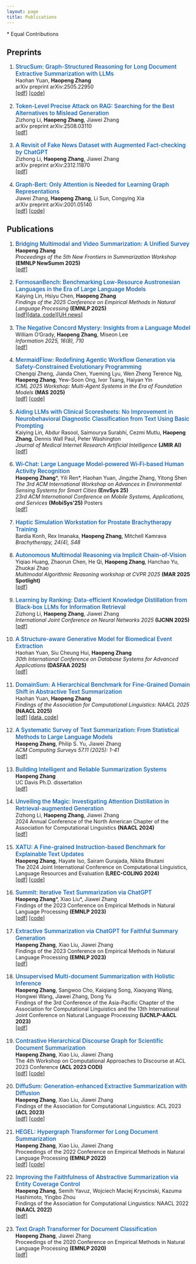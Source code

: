 ```yaml
---
layout: page
title: Publications
---
```


<!-- 
  CSS styles to format the publication list.
  This block makes the paper titles blue and slightly larger.
-->
<style>
  .paper-title {
    font-size: 1.1em; /* Makes the font slightly larger */
    font-weight: 500; /* Makes the font a bit bolder */
    color: #0056b3;  /* A nice shade of blue */
  }
  /* Optional: Add a bit more space between list items for readability */
  ol li {
    margin-bottom: 1.25em; 
  }
</style>

\* Equal Contributions

## Preprints
<ol>

<li>
<span class="paper-title">StrucSum: Graph-Structured Reasoning for Long Document Extractive Summarization with LLMs</span>
<br>Haohan Yuan, <b>Haopeng Zhang</b>
<br>arXiv preprint arXiv:2505.22950
<br><a href="https://arxiv.org/abs/2505.22950" target="_blank">[pdf]</a> <a href="https://github.com/HaohanYuan01/StrucSum" target="_blank">[code]</a>
</li>

<li>
<span class="paper-title">Token-Level Precise Attack on RAG: Searching for the Best Alternatives to Mislead Generation</span>
<br>Zizhong Li, <b>Haopeng Zhang</b>, Jiawei Zhang
<br>arXiv preprint arXiv:2508.03110
<br><a href="https://arxiv.org/abs/2508.03110" target="_blank">[pdf]</a>
</li>

<li>
<span class="paper-title">A Revisit of Fake News Dataset with Augmented Fact-checking by ChatGPT</span>
<br>Zizhong Li, <b>Haopeng Zhang</b>, Jiawei Zhang
<br>arXiv preprint arXiv:2312.11870
<br><a href="https://arxiv.org/abs/2312.11870" target="_blank">[pdf]</a>
</li>

<li>
<span class="paper-title">Graph-Bert: Only Attention is Needed for Learning Graph Representations</span>
<br>Jiawei Zhang, <b>Haopeng Zhang</b>, Li Sun, Congying Xia
<br>arXiv preprint arXiv:2001.05140
<br><a href="https://arxiv.org/abs/2001.05140" target="_blank">[pdf]</a> <a href="https://github.com/jwzhanggy/Graph-Bert" target="_blank">[code]</a>
</li>

</ol>


## Publications
<ol>

<li>
<span class="paper-title">Bridging Multimodal and Video Summarization: A Unified Survey</span>
<br><b>Haopeng Zhang</b>
<br><i>Proceedings of the 5th New Frontiers in Summarization Workshop</i> <b>(EMNLP NewSumm 2025)</b>  
<br><a href="https://www.techrxiv.org/doi/full/10.36227/techrxiv.175695798.83905803/v1" target="_blank">[pdf]</a>
</li>


<li>
  <span class="paper-title">FormosanBench: Benchmarking Low-Resource Austronesian Languages in the Era of Large Language Models</span>
  <br>Kaiying Lin, Hsiyu Chen, <b>Haopeng Zhang</b>
  <br><i>Findings of the 2025 Conference on Empirical Methods in Natural Language Processing</i> <b>(EMNLP 2025)</b>
  <br><a href="https://arxiv.org/abs/2506.21563" target="_blank">[pdf]</a><a href="https://anonymous.4open.science/r/FormosanBench-DB43/README.md" target="_blank">[data, code]</a><a href="https://www.hawaii.edu/news/2025/09/05/endangered-languages-ai-tools/" target="_blank">[UH news]</a>
</li>

<li>
  <span class="paper-title">The Negative Concord Mystery: Insights from a Language Model</span>
  <br>William O’Grady, <b>Haopeng Zhang</b>, Miseon Lee
  <br><i>Information 2025, 16(8), 710</i>
  <br><a href="https://www.mdpi.com/2078-2489/16/8/710" target="_blank">[pdf]</a>
</li>

<li>
  <span class="paper-title">MermaidFlow: Redefining Agentic Workflow Generation via Safety-Constrained Evolutionary Programming</span>
  <br>Chengqi Zheng, Jianda Chen, Yueming Lyu, Wen Zheng Terence Ng, <b>Haopeng Zhang</b>, Yew-Soon Ong, Ivor Tsang, Haiyan Yin
  <br><i>ICML 2025 Workshop: Multi-Agent Systems in the Era of Foundation Models</i> <b>(MAS 2025)</b>
  <br><a href="https://arxiv.org/abs/2505.22967" target="_blank">[pdf]</a> <a href="https://github.com/chengqiArchy/MermaidFlow" target="_blank">[code]</a>
</li>

<li>
  <span class="paper-title">Aiding LLMs with Clinical Scoresheets: No Improvement in Neurobehavioral Diagnostic Classification from Text Using Basic Prompting</span>
  <br>Kaiying Lin, Abdur Rasool, Saimourya Surabhi, Cezmi Mutlu, <b>Haopeng Zhang</b>, Dennis Wall Paul, Peter Washington
  <br><i>Journal of Medical Internet Research Artificial Intelligence</i> <b>(JMIR AI)</b>
  <br><a href="https://preprints.jmir.org/preprint/75030" target="_blank">[pdf]</a>
</li>

<li>
<span class="paper-title">Wi‑Chat: Large Language Model‑powered Wi‑Fi‑based Human Activity Recognition</span>
<br><b>Haopeng Zhang</b>*, Yili Ren*, Haohan Yuan, Jingzhe Zhang, Yitong Shen
<br><i>The 3rd ACM International Workshop on Advances in Environmental Sensing Systems for Smart Cities</i> <b>(EnvSys 25)</b>
<br><i>23rd ACM International Conference on Mobile Systems, Applications, and Services</i> <b>(MobiSys’25)</b> Posters
<br><a href="https://arxiv.org/abs/2502.12421" target="_blank">[pdf]</a>
</li>

<li>
  <span class="paper-title">Haptic Simulation Workstation for Prostate Brachytherapy Training</span>
  <br>Bardia Konh, Rex Imanaka, <b>Haopeng Zhang</b>, Mitchell Kamrava
  <br><i>Brachytherapy, 24(4), S48</i>
</li>

<li>
<span class="paper-title">Autonomous Multimodal Reasoning via Implicit Chain-of-Vision</span>
<br>Yiqiao Huang, Zhaorun Chen, He Qi, <b>Haopeng Zhang</b>, Hanchao Yu, Zhuokai Zhao
<br><i>Multimodal Algorithmic Reasoning workshop at CVPR 2025</i> <b>(MAR 2025 Spotlight)</b>
<br><a href="https://openaccess.thecvf.com/content/CVPR2025W/MAR/papers/Huang_Autonomous_Multimodal_Reasoning_via_Implicit_Chain-of-Vision_CVPRW_2025_paper.pdf" target="_blank">[pdf]</a>
</li>

<li>
<span class="paper-title">Learning by Ranking: Data-efficient Knowledge Distillation from Black-box LLMs for Information Retrieval</span>
<br>Zizhong Li, <b>Haopeng Zhang</b>, Jiawei Zhang
<br><i>International Joint Conference on Neural Networks 2025</i> <b>(IJCNN 2025)</b>
<br><a href="https://arxiv.org/abs/2406.12169" target="_blank">[pdf]</a>
</li>

<li>
<span class="paper-title">A Structure-aware Generative Model for Biomedical Event Extraction</span>
<br>Haohan Yuan, Siu Cheung Hui, <b>Haopeng Zhang</b>
<br><i>30th International Conference on Database Systems for Advanced Applications</i> <b>(DASFAA 2025)</b>
<br><a href="https://www.arxiv.org/abs/2408.06583" target="_blank">[pdf]</a>
</li>

<li>
<span class="paper-title">DomainSum: A Hierarchical Benchmark for Fine-Grained Domain Shift in Abstractive Text Summarization</span>
<br>Haohan Yuan, <b>Haopeng Zhang</b>
<br><i>Findings of the Association for Computational Linguistics: NAACL 2025</i> <b>(NAACL 2025)</b>
<br><a href="https://arxiv.org/abs/2410.15687" target="_blank">[pdf]</a> <a href="https://github.com/hpzhang94/DomainSum" target="_blank">[data, code]</a>
</li>

<li>
<span class="paper-title">A Systematic Survey of Text Summarization: From Statistical Methods to Large Language Models</span>
<br><b>Haopeng Zhang</b>, Philip S. Yu, Jiawei Zhang
<br><i>ACM Computing Surveys 57.11 (2025): 1-41</i>
<br><a href="https://arxiv.org/abs/2406.11289" target="_blank">[pdf]</a>
</li>

<li>
<span class="paper-title">Building Intelligent and Reliable Summarization Systems</span>
<br><b>Haopeng Zhang</b>
<br>UC Davis Ph.D. dissertation
<br><a href="https://escholarship.org/uc/item/7zn0b66s" target="_blank">[pdf]</a>
</li>

<li>
<span class="paper-title">Unveiling the Magic: Investigating Attention Distillation in Retrieval-augmented Generation</span>
<br>Zizhong Li, <b>Haopeng Zhang</b>, Jiawei Zhang
<br>2024 Annual Conference of the North American Chapter of the Association for Computational Linguistics <b>(NAACL 2024)</b>
<br><a href="https://arxiv.org/abs/2402.11794" target="_blank">[pdf]</a>
</li>

<li>
<span class="paper-title">XATU: A Fine-grained Instruction-based Benchmark for Explainable Text Updates</span>
<br><b>Haopeng Zhang</b>, Hayate Iso, Sairam Gurajada, Nikita Bhutani
<br>The 2024 Joint International Conference on Computational Linguistics, Language Resources and Evaluation <b>(LREC-COLING 2024)</b>
<br><a href="https://arxiv.org/abs/2309.11063" target="_blank">[pdf]</a> <a href="https://github.com/megagonlabs/xatu" target="_blank">[code]</a>
</li>

<li>
<span class="paper-title">SummIt: Iterative Text Summarization via ChatGPT</span>
<br><b>Haopeng Zhang</b>*, Xiao Liu*, Jiawei Zhang
<br>Findings of the 2023 Conference on Empirical Methods in Natural Language Processing <b>(EMNLP 2023)</b>
<br><a href="http://arxiv.org/abs/2305.14835" target="_blank">[pdf]</a> <a href="https://github.com/hpzhang94/summ_it" target="_blank">[code]</a>
</li>

<li>
<span class="paper-title">Extractive Summarization via ChatGPT for Faithful Summary Generation</span>
<br><b>Haopeng Zhang</b>, Xiao Liu, Jiawei Zhang
<br>Findings of the 2023 Conference on Empirical Methods in Natural Language Processing <b>(EMNLP 2023)</b>
<br><a href="https://arxiv.org/abs/2304.04193" target="_blank">[pdf]</a>
</li>

<li>
<span class="paper-title">Unsupervised Multi-document Summarization with Holistic Inference</span>
<br><b>Haopeng Zhang</b>, Sangwoo Cho, Kaiqiang Song, Xiaoyang Wang, Hongwei Wang, Jiawei Zhang, Dong Yu
<br>Findings of the 3rd Conference of the Asia-Pacific Chapter of the Association for Computational Linguistics and the 13th International Joint Conference on Natural Language Processing <b>(IJCNLP-AACL 2023)</b>
<br><a href="https://arxiv.org/abs/2309.04087" target="_blank">[pdf]</a>
</li>

<li>
<span class="paper-title">Contrastive Hierarchical Discourse Graph for Scientific Document Summarization</span>
<br><b>Haopeng Zhang</b>, Xiao Liu, Jiawei Zhang
<br>The 4th Workshop on Computational Approaches to Discourse at ACL 2023 Conference <b>(ACL 2023 CODI)</b>
<br><a href="https://arxiv.org/abs/2306.00177" target="_blank">[pdf]</a> <a href="https://github.com/hpzhang94/changes" target="_blank">[code]</a>
</li>

<li>
<span class="paper-title">DiffuSum: Generation-enhanced Extractive Summarization with Diffusion</span>
<br><b>Haopeng Zhang</b>, Xiao Liu, Jiawei Zhang
<br>Findings of the Association for Computational Linguistics: ACL 2023 <b>(ACL 2023)</b>
<br><a href="https://arxiv.org/abs/2305.01735" target="_blank">[pdf]</a> <a href="https://github.com/hpzhang94/DiffuSum" target="_blank">[code]</a>
</li>

<li>
<span class="paper-title">HEGEL: Hypergraph Transformer for Long Document Summarization</span>
<br><b>Haopeng Zhang</b>, Xiao Liu, Jiawei Zhang
<br>Proceedings of the 2022 Conference on Empirical Methods in Natural Language Processing <b>(EMNLP 2022)</b>
<br><a href="https://arxiv.org/abs/2210.04126" target="_blank">[pdf]</a> <a href="https://github.com/hpzhang94/hegel_sum" target="_blank">[code]</a>
</li>

<li>
<span class="paper-title">Improving the Faithfulness of Abstractive Summarization via Entity Coverage Control</span>
<br><b>Haopeng Zhang</b>, Semih Yavuz, Wojciech Maciej Kryscinski, Kazuma Hashimoto, Yingbo Zhou
<br>Findings of the Association for Computational Linguistics: NAACL 2022 <b>(NAACL 2022)</b>
<br><a href="https://aclanthology.org/2022.findings-naacl.40/" target="_blank">[pdf]</a>
</li>

<li>
<span class="paper-title">Text Graph Transformer for Document Classification</span>
<br><b>Haopeng Zhang</b>, Jiawei Zhang
<br>Proceedings of the 2020 Conference on Empirical Methods in Natural Language Processing <b>(EMNLP 2020)</b>
<br><a href="https://aclanthology.org/2020.emnlp-main.668/" target="_blank">[pdf]</a>
</li>

</ol>
